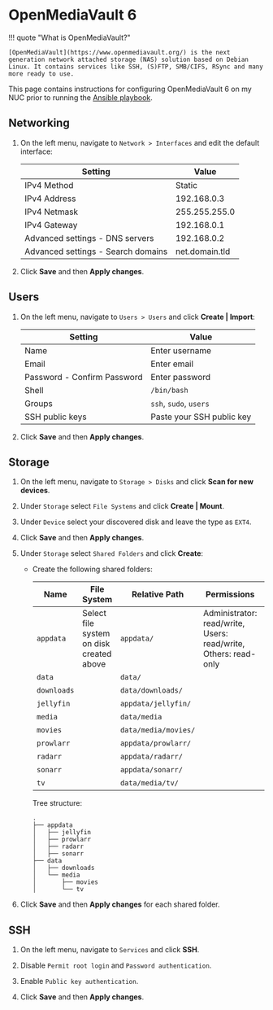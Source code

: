 # OpenMediaVault 6

!!! quote "What is OpenMediaVault?"

    [OpenMediaVault](https://www.openmediavault.org/) is the next generation network attached storage (NAS) solution based on Debian Linux. It contains services like SSH, (S)FTP, SMB/CIFS, RSync and many more ready to use.

This page contains instructions for configuring OpenMediaVault 6 on my NUC prior to running the [Ansible playbook](https://github.com/dbrennand/home-ops/blob/dev/ansible/nuc/README.md).

## Networking

1. On the left menu, navigate to `Network > Interfaces` and edit the default interface:

    <!-- Create Markdown table with two columns named Setting and Value -->

    | Setting                            | Value          |
    | ---------------------------------- | -------------- |
    | IPv4 Method                        | Static         |
    | IPv4 Address                       | 192.168.0.3    |
    | IPv4 Netmask                       | 255.255.255.0  |
    | IPv4 Gateway                       | 192.168.0.1    |
    | Advanced settings - DNS servers    | 192.168.0.2    |
    | Advanced settings - Search domains | net.domain.tld |

2. Click **Save** and then **Apply changes**.

## Users

1. On the left menu, navigate to `Users > Users` and click **Create | Import**:

    | Setting                     | Value                     |
    | --------------------------- | ------------------------- |
    | Name                        | Enter username            |
    | Email                       | Enter email               |
    | Password - Confirm Password | Enter password            |
    | Shell                       | `/bin/bash`               |
    | Groups                      | `ssh`, `sudo`, `users`    |
    | SSH public keys             | Paste your SSH public key |

2. Click **Save** and then **Apply changes**.

## Storage

1. On the left menu, navigate to `Storage > Disks` and click **Scan for new devices**.

2. Under `Storage` select `File Systems` and click **Create | Mount**.

3. Under `Device` select your discovered disk and leave the type as `EXT4`.

4. Click **Save** and then **Apply changes**.

5. Under `Storage` select `Shared Folders` and click **Create**:

    - Create the following shared folders:

        | Name        | File System                              | Relative Path        | Permissions                                                     | Comment          |
        | ----------- | ---------------------------------------- | -------------------- | --------------------------------------------------------------- | ---------------- |
        | `appdata`   | Select file system on disk created above | `appdata/`           | Administrator: read/write, Users: read/write, Others: read-only | Application Data |
        | `data`      |                                          | `data/`              |                                                                 | Data             |
        | `downloads` |                                          | `data/downloads/`    |                                                                 | Downloads        |
        | `jellyfin`  |                                          | `appdata/jellyfin/`  |                                                                 | Jellyfin         |
        | `media`     |                                          | `data/media`         |                                                                 | Media            |
        | `movies`    |                                          | `data/media/movies/` |                                                                 | Movies           |
        | `prowlarr`  |                                          | `appdata/prowlarr/`  |                                                                 | Prowlarr         |
        | `radarr`    |                                          | `appdata/radarr/`    |                                                                 | Radarr           |
        | `sonarr`    |                                          | `appdata/sonarr/`    |                                                                 | Sonarr           |
        | `tv`        |                                          | `data/media/tv/`     |                                                                 | TV               |

        Tree structure:

        ```
        .
        ├── appdata
        │   ├── jellyfin
        │   ├── prowlarr
        │   ├── radarr
        │   ├── sonarr
        ├── data
        │   ├── downloads
        │   └── media
        │       ├── movies
        │       └── tv
        ```

6. Click **Save** and then **Apply changes** for each shared folder.

## SSH

1. On the left menu, navigate to `Services` and click **SSH**.

2. Disable `Permit root login` and `Password authentication`.

3. Enable `Public key authentication`.

4. Click **Save** and then **Apply changes**.

